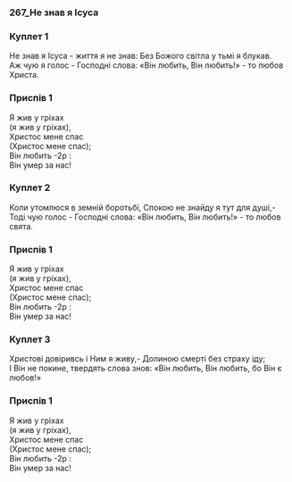 ### 267_Не знав я Ісуса
### Куплет 1
Не знав я Ісуса - життя я не знав: Без Божого світла у тьмі я блукав.<br/>Аж чую я голос - Господні слова: «Він любить, Він любить!» - то любов Христа.
### Приспів 1
Я жив у гріхах <br/>(я жив у гріхах), <br/>Христос мене спас <br/>(Христос мене спас); <br/>Він любить -2р :<br/>Він умер за нас!
### Куплет 2
Коли утомлюся в земній боротьбі, Спокою не знайду я тут для душі,-<br/>Тоді чую голос - Господні слова: «Він любить, Він любить!» - то любов свята.
### Приспів 1
Я жив у гріхах<br/>(я жив у гріхах),<br/>Христос мене спас<br/>(Христос мене спас);<br/>Він любить -2р :<br/>Він умер за нас!
### Куплет 3
Христові довіривсь і Ним я живу,- Долиною смерті без страху іду;<br/>І Він не покине, твердять слова знов: «Він любить, Він любить, бо Він є любов!»
### Приспів 1
Я жив у гріхах<br/>(я жив у гріхах),<br/>Христос мене спас<br/>(Христос мене спас);<br/>Він любить -2р :<br/>Він умер за нас!
